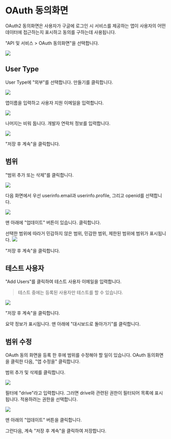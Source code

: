 # OAuth 동의화면 

OAuth2 동의화면은 사용자가 구글에 로그인 시 서비스를 제공하는 앱이 사용자의 어떤 데이터에 접근하는지 표시하고 동의를 구하는데 사용됩니다. 


"API 및 서비스 \> OAuth 동의화면"을 선택합니다. 

![](.assets/create-oauth.png)


## User Type
User Type에 "외부"를 선택합니다. 만들기를 클릭합니다. 

![](.assets/consent-01.png) 

앱이름을 입력하고 사용자 지원 이메일을 입력합니다. 

![](.assets/consent-02.png) 


나머지는 비워 둡니다.  개발자 연락처 정보를 입력합니다. 


![](.assets/consent-03.png) 

"저장 후 계속"을 클릭합니다. 



## 범위 

"범위 추가 또는 삭제"를 클릭합니다. 


![](.assets/scope01.png)


다음 화면에서 우선  userinfo.email과 userinfo.profile, 그리고 openid를 선택합니다. 

![](.assets/scope02.png)

맨 아래에 "업데이트" 버튼이 있습니다. 클릭합니다. 


선택한 범위에 따라거 민감하지 않은 범위, 민감한 범위, 제한된 범위에 범위가 표시됩니다. 
![](.assets/scope03.png)

"저장 후 계속"을 클릭합니다. 


## 테스트 사용자 

"Add Users"를 클릭하여 테스트 사용자 이메일을 입력합니다.  

> 테스트 중에는 등록된 사용자만 테스트를 할 수 있습니다. 

![](.assets/test-user.png)


"저장 후 계속"을 클릭합니다. 

요약 정보가 표시됩니다.  맨 아래에 "대시보드로 돌아가기"를 클릭합니다. 


## 범위 수정
OAuth 동의 화면을 등록 한 후에 범위를 수정해야 할 일이 있습니다.  OAuth 동의화면을 클릭한 다음, "앱 수정을" 클릭합니다. 

범위 추가 및 삭제를 클릭합니다. 

![](.assets/scope-edit01.png)


필터에 "drive"라고 입력합니다. 그러면 drive와 관련된 권한이 필터되어 목록에 표시됩니다.  적용하려는 권한을 선택합니다. 

![](.assets/scope-edit02.png)


맨 아래의 "업데이트" 버튼을 클릭합니다. 


그런다음, 계속 "저장 후 계속"을 클릭하여 저장합니다. 






